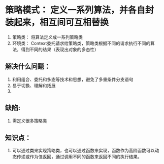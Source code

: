 # 策略模式： 定义一系列算法，并各自封装起来，相互间可互相替换
  1. 策略类： 将算法定义成一系列策略类
  2. 环境类： Context委托请求给策略类，策略类根据不同的请求执行不同的算法，得到不同的结果（表现出对象的多态性）

## 解决什么问题：
   1. 利用组合、委托和多态等技术和思想，避免了多重条件分支语句
   2. 易于切换、理解和拓展
   3.

## 缺陷:
   1. 需定义很多策略类

## 知识点：
   1. 可以通过类来实现策略类，也可以通过函数来实现，函数作为高阶函数可以动态传递或作为值返回，通过调用不同的函数来返回不同的执行结果。
